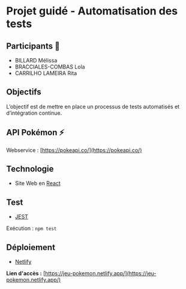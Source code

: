 # Projet guidé - Automatisation des tests

## Participants 👥
- BILLARD Mélissa
- BRACCIALES-COMBAS Lola
- CARRILHO LAMEIRA Rita

## Objectifs
L’objectif est de mettre en place un processus de tests automatisés et d’intégration continue.

## API Pokémon ⚡
Webservice : [https://pokeapi.co/](https://pokeapi.co/)

## Technologie 
- Site Web en [React](https://fr.legacy.reactjs.org/)

## Test

- [JEST](https://jestjs.io/fr/docs/getting-started)

Exécution : ```npm test```

## Déploiement
- [Netlify](https://www.netlify.com/)

**Lien d'accès :** [https://jeu-pokemon.netlify.app/](https://jeu-pokemon.netlify.app/)

